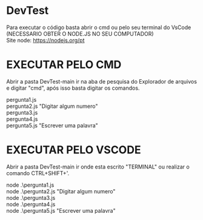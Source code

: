 # DevTest

Para executar o código basta abrir o cmd ou pelo seu terminal do VsCode (NECESSARIO OBTER O NODE.JS NO SEU COMPUTADOR) <br>
Site node: https://nodejs.org/pt


# EXECUTAR PELO CMD

Abrir a pasta DevTest-main ir na aba de pesquisa do Explorador de arquivos e digitar "cmd", após isso basta digitar os comandos.
<br>

pergunta1.js
<br>
pergunta2.js "Digitar algum numero"
<br>
pergunta3.js
<br>
pergunta4.js
<br>
pergunta5.js "Escrever uma palavra"


# EXECUTAR PELO VSCODE

Abrir a pasta DevTest-main ir onde esta escrito "TERMINAL" ou realizar o comando CTRL+SHIFT+'.
<br>

node .\pergunta1.js
<br>
node .\pergunta2.js "Digitar algum numero"
<br>
node .\pergunta3.js
<br>
node .\pergunta4.js
<br>
node .\pergunta5.js "Escrever uma palavra"


